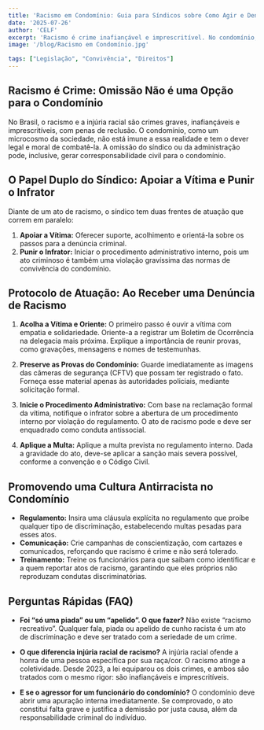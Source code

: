 ```yaml
---
title: 'Racismo em Condomínio: Guia para Síndicos sobre Como Agir e Denunciar'
date: '2025-07-26'
author: 'CELF'
excerpt: 'Racismo é crime inafiançável e imprescritível. No condomínio, a omissão não é uma opção. Este guia orienta síndicos e moradores sobre como agir diante de um ato racista, apoiando a vítima no processo criminal e aplicando as devidas sanções administrativas previstas no regulamento.'
image: '/blog/Racismo em Condomínio.jpg'

tags: ["Legislação", "Convivência", "Direitos"]
---
```


## Racismo é Crime: Omissão Não é uma Opção para o Condomínio

No Brasil, o racismo e a injúria racial são crimes graves, inafiançáveis e imprescritíveis, com penas de reclusão. O condomínio, como um microcosmo da sociedade, não está imune a essa realidade e tem o dever legal e moral de combatê-la. A omissão do síndico ou da administração pode, inclusive, gerar corresponsabilidade civil para o condomínio.

## O Papel Duplo do Síndico: Apoiar a Vítima e Punir o Infrator

Diante de um ato de racismo, o síndico tem duas frentes de atuação que correm em paralelo:

1.  **Apoiar a Vítima:** Oferecer suporte, acolhimento e orientá-la sobre os passos para a denúncia criminal.
2.  **Punir o Infrator:** Iniciar o procedimento administrativo interno, pois um ato criminoso é também uma violação gravíssima das normas de convivência do condomínio.

## Protocolo de Atuação: Ao Receber uma Denúncia de Racismo

1.  **Acolha a Vítima e Oriente:** O primeiro passo é ouvir a vítima com empatia e solidariedade. Oriente-a a registrar um Boletim de Ocorrência na delegacia mais próxima. Explique a importância de reunir provas, como gravações, mensagens e nomes de testemunhas.

2.  **Preserve as Provas do Condomínio:** Guarde imediatamente as imagens das câmeras de segurança (CFTV) que possam ter registrado o fato. Forneça esse material apenas às autoridades policiais, mediante solicitação formal.

3.  **Inicie o Procedimento Administrativo:** Com base na reclamação formal da vítima, notifique o infrator sobre a abertura de um procedimento interno por violação do regulamento. O ato de racismo pode e deve ser enquadrado como conduta antissocial.

4.  **Aplique a Multa:** Aplique a multa prevista no regulamento interno. Dada a gravidade do ato, deve-se aplicar a sanção mais severa possível, conforme a convenção e o Código Civil.

## Promovendo uma Cultura Antirracista no Condomínio

*   **Regulamento:** Insira uma cláusula explícita no regulamento que proíbe qualquer tipo de discriminação, estabelecendo multas pesadas para esses atos.
*   **Comunicação:** Crie campanhas de conscientização, com cartazes e comunicados, reforçando que racismo é crime e não será tolerado.
*   **Treinamento:** Treine os funcionários para que saibam como identificar e a quem reportar atos de racismo, garantindo que eles próprios não reproduzam condutas discriminatórias.

## Perguntas Rápidas (FAQ)

*   **Foi “só uma piada” ou um “apelido”. O que fazer?**
    Não existe “racismo recreativo”. Qualquer fala, piada ou apelido de cunho racista é um ato de discriminação e deve ser tratado com a seriedade de um crime.

*   **O que diferencia injúria racial de racismo?**
    A injúria racial ofende a honra de uma pessoa específica por sua raça/cor. O racismo atinge a coletividade. Desde 2023, a lei equiparou os dois crimes, e ambos são tratados com o mesmo rigor: são inafiançáveis e imprescritíveis.

*   **E se o agressor for um funcionário do condomínio?**
    O condomínio deve abrir uma apuração interna imediatamente. Se comprovado, o ato constitui falta grave e justifica a demissão por justa causa, além da responsabilidade criminal do indivíduo.

